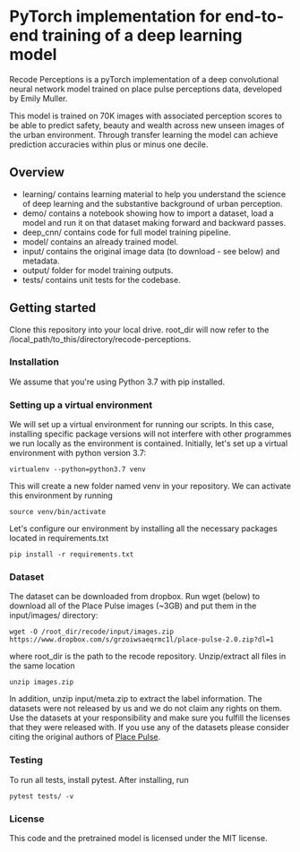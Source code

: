 # PyTorch implementation for end-to-end training of a deep learning model

Recode Perceptions is a pyTorch implementation of a deep convolutional neural network model trained on place pulse perceptions data, developed by Emily Muller.

This model is trained on 70K images with associated perception scores to be able to predict safety, beauty and wealth across new unseen images of the urban environment. Through transfer learning the model can achieve prediction accuracies within plus or minus one decile.

## Overview

- learning/ contains learning material to help you understand the science of deep learning and the substantive background of urban perception.
- demo/ contains a notebook showing how to import a dataset, load a model and run it on that dataset making forward and backward passes.
- deep_cnn/ contains code for full model training pipeline.
- model/ contains an already trained model.
- input/ contains the original image data (to download - see below) and metadata.
- output/ folder for model training outputs.
- tests/ contains unit tests for the codebase.

## Getting started

Clone this repository into your local drive. root_dir will now refer to the /local_path/to_this/directory/recode-perceptions.

### Installation

We assume that you're using Python 3.7 with pip installed.

### Setting up a virtual environment

We will set up a virtual environment for running our scripts. In this case, installing specific package versions will not interfere with other programmes we run locally as the environment is contained. Initially, let's set up a virtual environment with python version 3.7:

```
virtualenv --python=python3.7 venv
```

This will create a new folder named venv in your repository. We can activate this environment by running

```
source venv/bin/activate
```

Let's configure our environment by installing all the necessary packages located in requirements.txt

```
pip install -r requirements.txt
```

### Dataset

The dataset can be downloaded from dropbox. Run wget (below) to download all of the Place Pulse images (~3GB) and put them in the input/images/ directory:

```
wget -O /root_dir/recode/input/images.zip https://www.dropbox.com/s/grzoiwsaeqrmc1l/place-pulse-2.0.zip?dl=1
```

where root_dir is the path to the recode repository. Unzip/extract all files in the same location

```
unzip images.zip
```

In addition, unzip input/meta.zip to extract the label information. The datasets were not released by us and we do not claim any rights on them. Use the datasets at your responsibility and make sure you fulfill the licenses that they were released with. If you use any of the datasets please consider citing the original authors of [Place Pulse](https://arxiv.org/pdf/1608.01769.pdf).

### Testing

To run all tests, install pytest. After installing, run

```
pytest tests/ -v
```

### License

This code and the pretrained model is licensed under the MIT license.


